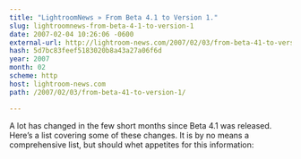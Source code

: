 ```yaml
---
title: "LightroomNews » From Beta 4.1 to Version 1."
slug: lightroomnews-from-beta-4-1-to-version-1
date: 2007-02-04 10:26:06 -0600
external-url: http://lightroom-news.com/2007/02/03/from-beta-41-to-version-1/
hash: 5d7bc83feef5183020b8a43a27a06f6d
year: 2007
month: 02
scheme: http
host: lightroom-news.com
path: /2007/02/03/from-beta-41-to-version-1/

---
```


A lot has changed in the few short months since Beta 4.1 was released. Here’s a list covering some of these changes. It is by no means a comprehensive list, but should whet appetites for this information:
